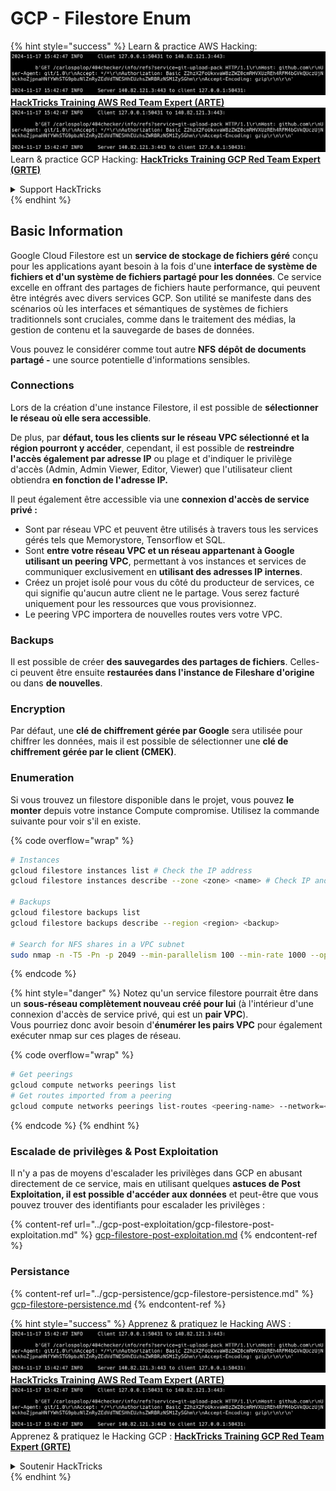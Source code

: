 # GCP - Filestore Enum

{% hint style="success" %}
Learn & practice AWS Hacking:<img src="../../../.gitbook/assets/image (1).png" alt="" data-size="line">[**HackTricks Training AWS Red Team Expert (ARTE)**](https://training.hacktricks.xyz/courses/arte)<img src="../../../.gitbook/assets/image (1).png" alt="" data-size="line">\
Learn & practice GCP Hacking: <img src="../../../.gitbook/assets/image (2).png" alt="" data-size="line">[**HackTricks Training GCP Red Team Expert (GRTE)**<img src="../../../.gitbook/assets/image (2).png" alt="" data-size="line">](https://training.hacktricks.xyz/courses/grte)

<details>

<summary>Support HackTricks</summary>

* Check the [**subscription plans**](https://github.com/sponsors/carlospolop)!
* **Join the** 💬 [**Discord group**](https://discord.gg/hRep4RUj7f) or the [**telegram group**](https://t.me/peass) or **follow** us on **Twitter** 🐦 [**@hacktricks\_live**](https://twitter.com/hacktricks\_live)**.**
* **Share hacking tricks by submitting PRs to the** [**HackTricks**](https://github.com/carlospolop/hacktricks) and [**HackTricks Cloud**](https://github.com/carlospolop/hacktricks-cloud) github repos.

</details>
{% endhint %}

## Basic Information

Google Cloud Filestore est un **service de stockage de fichiers géré** conçu pour les applications ayant besoin à la fois d'une **interface de système de fichiers et d'un système de fichiers partagé pour les données**. Ce service excelle en offrant des partages de fichiers haute performance, qui peuvent être intégrés avec divers services GCP. Son utilité se manifeste dans des scénarios où les interfaces et sémantiques de systèmes de fichiers traditionnels sont cruciales, comme dans le traitement des médias, la gestion de contenu et la sauvegarde de bases de données.

Vous pouvez le considérer comme tout autre **NFS** **dépôt de documents partagé -** une source potentielle d'informations sensibles.

### Connections

Lors de la création d'une instance Filestore, il est possible de **sélectionner le réseau où elle sera accessible**.

De plus, par **défaut, tous les clients sur le réseau VPC sélectionné et la région pourront y accéder**, cependant, il est possible de **restreindre l'accès également par adresse IP** ou plage et d'indiquer le privilège d'accès (Admin, Admin Viewer, Editor, Viewer) que l'utilisateur client obtiendra **en fonction de l'adresse IP.**

Il peut également être accessible via une **connexion d'accès de service privé :**

* Sont par réseau VPC et peuvent être utilisés à travers tous les services gérés tels que Memorystore, Tensorflow et SQL.
* Sont **entre votre réseau VPC et un réseau appartenant à Google utilisant un peering VPC**, permettant à vos instances et services de communiquer exclusivement en **utilisant des adresses IP internes**.
* Créez un projet isolé pour vous du côté du producteur de services, ce qui signifie qu'aucun autre client ne le partage. Vous serez facturé uniquement pour les ressources que vous provisionnez.
* Le peering VPC importera de nouvelles routes vers votre VPC.

### Backups

Il est possible de créer **des sauvegardes des partages de fichiers**. Celles-ci peuvent être ensuite **restaurées dans l'instance de Fileshare d'origine** ou dans **de nouvelles**.

### Encryption

Par défaut, une **clé de chiffrement gérée par Google** sera utilisée pour chiffrer les données, mais il est possible de sélectionner une **clé de chiffrement gérée par le client (CMEK)**.

### Enumeration

Si vous trouvez un filestore disponible dans le projet, vous pouvez **le monter** depuis votre instance Compute compromise. Utilisez la commande suivante pour voir s'il en existe. 

{% code overflow="wrap" %}
```bash
# Instances
gcloud filestore instances list # Check the IP address
gcloud filestore instances describe --zone <zone> <name> # Check IP and access restrictions

# Backups
gcloud filestore backups list
gcloud filestore backups describe --region <region> <backup>

# Search for NFS shares in a VPC subnet
sudo nmap -n -T5 -Pn -p 2049 --min-parallelism 100 --min-rate 1000 --open 10.99.160.2/20
```
{% endcode %}

{% hint style="danger" %}
Notez qu'un service filestore pourrait être dans un **sous-réseau complètement nouveau créé pour lui** (à l'intérieur d'une connexion d'accès de service privé, qui est un **pair VPC**).\
Vous pourriez donc avoir besoin d'**énumérer les pairs VPC** pour également exécuter nmap sur ces plages de réseau.

{% code overflow="wrap" %}
```bash
# Get peerings
gcloud compute networks peerings list
# Get routes imported from a peering
gcloud compute networks peerings list-routes <peering-name> --network=<network-name> --region=<region> --direction=INCOMING
```
{% endcode %}
{% endhint %}

### Escalade de privilèges & Post Exploitation

Il n'y a pas de moyens d'escalader les privilèges dans GCP en abusant directement de ce service, mais en utilisant quelques **astuces de Post Exploitation, il est possible d'accéder aux données** et peut-être que vous pouvez trouver des identifiants pour escalader les privilèges :

{% content-ref url="../gcp-post-exploitation/gcp-filestore-post-exploitation.md" %}
[gcp-filestore-post-exploitation.md](../gcp-post-exploitation/gcp-filestore-post-exploitation.md)
{% endcontent-ref %}

### Persistance

{% content-ref url="../gcp-persistence/gcp-filestore-persistence.md" %}
[gcp-filestore-persistence.md](../gcp-persistence/gcp-filestore-persistence.md)
{% endcontent-ref %}

{% hint style="success" %}
Apprenez & pratiquez le Hacking AWS :<img src="../../../.gitbook/assets/image (1).png" alt="" data-size="line">[**HackTricks Training AWS Red Team Expert (ARTE)**](https://training.hacktricks.xyz/courses/arte)<img src="../../../.gitbook/assets/image (1).png" alt="" data-size="line">\
Apprenez & pratiquez le Hacking GCP : <img src="../../../.gitbook/assets/image (2).png" alt="" data-size="line">[**HackTricks Training GCP Red Team Expert (GRTE)**<img src="../../../.gitbook/assets/image (2).png" alt="" data-size="line">](https://training.hacktricks.xyz/courses/grte)

<details>

<summary>Soutenir HackTricks</summary>

* Consultez les [**plans d'abonnement**](https://github.com/sponsors/carlospolop) !
* **Rejoignez le** 💬 [**groupe Discord**](https://discord.gg/hRep4RUj7f) ou le [**groupe telegram**](https://t.me/peass) ou **suivez** nous sur **Twitter** 🐦 [**@hacktricks\_live**](https://twitter.com/hacktricks\_live)**.**
* **Partagez des astuces de hacking en soumettant des PR aux** [**HackTricks**](https://github.com/carlospolop/hacktricks) et [**HackTricks Cloud**](https://github.com/carlospolop/hacktricks-cloud) dépôts github.

</details>
{% endhint %}
